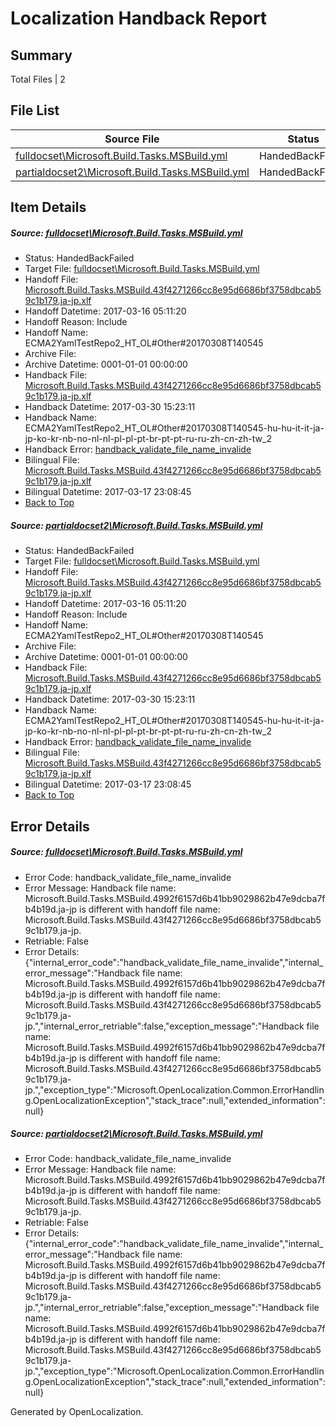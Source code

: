 # <a name='report-top'></a> Localization Handback Report

## Summary
 Total Files | 2

## File List
 Source File | Status | Details 
 ----------- | ------ | ------- 
 [fulldocset\Microsoft.Build.Tasks.MSBuild.yml](https://github.com/OpenLocalizationTestOrg/ECMA2YamlTestRepo2/blob/1e40a158586a88a698e0cb5342785002a56898b2/fulldocset/Microsoft.Build.Tasks.MSBuild.yml) | HandedBackFailed | [Details](#2ed59e0dc5ea36f1040d694fcd2fea1c1f19561f74108)
 [partialdocset2\Microsoft.Build.Tasks.MSBuild.yml](https://github.com/OpenLocalizationTestOrg/ECMA2YamlTestRepo2/blob/9a577bbd8ead778fd4723fbdbce691e69b3b14d4/partialdocset2/Microsoft.Build.Tasks.MSBuild.yml) | HandedBackFailed | [Details](#2ed59e0dc5ea36f1040d694fcd2fea1c1f19561f88199)

## Item Details
##### <a name='2ed59e0dc5ea36f1040d694fcd2fea1c1f19561f74108'></a> Source: [fulldocset\Microsoft.Build.Tasks.MSBuild.yml](https://github.com/OpenLocalizationTestOrg/ECMA2YamlTestRepo2/blob/1e40a158586a88a698e0cb5342785002a56898b2/fulldocset/Microsoft.Build.Tasks.MSBuild.yml)
* Status: HandedBackFailed
* Target File: [fulldocset\Microsoft.Build.Tasks.MSBuild.yml](https://github.com/OpenLocalizationTestOrg/ECMA2YamlTestRepo2.ja-jp/blob/046639ec747066d9af81a222880b51f5584f950a/fulldocset/Microsoft.Build.Tasks.MSBuild.yml)
* Handoff File: [Microsoft.Build.Tasks.MSBuild.43f4271266cc8e95d6686bf3758dbcab59c1b179.ja-jp.xlf](https://github.com/OpenLocalizationTestOrg/ECMA2YamlTestRepo2.handoff/blob/ece46f655342aace7d43b72a8b659dd19e22fcba/ol-handoff/OpenLocalizationTestOrg/ECMA2YamlTestRepo2.ja-jp/master/fulldocset/Microsoft.Build.Tasks.MSBuild.43f4271266cc8e95d6686bf3758dbcab59c1b179.ja-jp.xlf)
* Handoff Datetime: 2017-03-16 05:11:20
* Handoff Reason: Include
* Handoff Name: ECMA2YamlTestRepo2_HT_OL#Other#20170308T140545
* Archive File: 
* Archive Datetime: 0001-01-01 00:00:00
* Handback File: [Microsoft.Build.Tasks.MSBuild.43f4271266cc8e95d6686bf3758dbcab59c1b179.ja-jp.xlf](https://github.com/OpenLocalizationTestOrg/ECMA2YamlTestRepo2.handback/blob/7befa036a0e6a8b838f9c343d4d560ffd9370a97/ol-handback/OpenLocalizationTestOrg/ECMA2YamlTestRepo2.ja-jp/master/fulldocset/Microsoft.Build.Tasks.MSBuild.43f4271266cc8e95d6686bf3758dbcab59c1b179.ja-jp.xlf)
* Handback Datetime: 2017-03-30 15:23:11
* Handback Name: ECMA2YamlTestRepo2_HT_OL#Other#20170308T140545-hu-hu-it-it-ja-jp-ko-kr-nb-no-nl-nl-pl-pl-pt-br-pt-pt-ru-ru-zh-cn-zh-tw_2
* Handback Error: [handback_validate_file_name_invalide](#2ed59e0dc5ea36f1040d694fcd2fea1c1f19561f74108handback_validate_file_name_invalide)
* Bilingual File: [Microsoft.Build.Tasks.MSBuild.43f4271266cc8e95d6686bf3758dbcab59c1b179.ja-jp.xlf](https://github.com/OpenLocalizationTestOrg/ECMA2YamlTestRepo2.handback/blob/6db4953a35228661b9cf57c5c97b9750a60ecf67/ol-handback/OpenLocalizationTestOrg/ECMA2YamlTestRepo2.ja-jp/master/fulldocset/Microsoft.Build.Tasks.MSBuild.43f4271266cc8e95d6686bf3758dbcab59c1b179.ja-jp.xlf)
* Bilingual Datetime: 2017-03-17 23:08:45
* [Back to Top](#report-top)

##### <a name='2ed59e0dc5ea36f1040d694fcd2fea1c1f19561f88199'></a> Source: [partialdocset2\Microsoft.Build.Tasks.MSBuild.yml](https://github.com/OpenLocalizationTestOrg/ECMA2YamlTestRepo2/blob/9a577bbd8ead778fd4723fbdbce691e69b3b14d4/partialdocset2/Microsoft.Build.Tasks.MSBuild.yml)
* Status: HandedBackFailed
* Target File: [fulldocset\Microsoft.Build.Tasks.MSBuild.yml](https://github.com/OpenLocalizationTestOrg/ECMA2YamlTestRepo2.ja-jp/blob/046639ec747066d9af81a222880b51f5584f950a/fulldocset/Microsoft.Build.Tasks.MSBuild.yml)
* Handoff File: [Microsoft.Build.Tasks.MSBuild.43f4271266cc8e95d6686bf3758dbcab59c1b179.ja-jp.xlf](https://github.com/OpenLocalizationTestOrg/ECMA2YamlTestRepo2.handoff/blob/ece46f655342aace7d43b72a8b659dd19e22fcba/ol-handoff/OpenLocalizationTestOrg/ECMA2YamlTestRepo2.ja-jp/master/fulldocset/Microsoft.Build.Tasks.MSBuild.43f4271266cc8e95d6686bf3758dbcab59c1b179.ja-jp.xlf)
* Handoff Datetime: 2017-03-16 05:11:20
* Handoff Reason: Include
* Handoff Name: ECMA2YamlTestRepo2_HT_OL#Other#20170308T140545
* Archive File: 
* Archive Datetime: 0001-01-01 00:00:00
* Handback File: [Microsoft.Build.Tasks.MSBuild.43f4271266cc8e95d6686bf3758dbcab59c1b179.ja-jp.xlf](https://github.com/OpenLocalizationTestOrg/ECMA2YamlTestRepo2.handback/blob/7befa036a0e6a8b838f9c343d4d560ffd9370a97/ol-handback/OpenLocalizationTestOrg/ECMA2YamlTestRepo2.ja-jp/master/fulldocset/Microsoft.Build.Tasks.MSBuild.43f4271266cc8e95d6686bf3758dbcab59c1b179.ja-jp.xlf)
* Handback Datetime: 2017-03-30 15:23:11
* Handback Name: ECMA2YamlTestRepo2_HT_OL#Other#20170308T140545-hu-hu-it-it-ja-jp-ko-kr-nb-no-nl-nl-pl-pl-pt-br-pt-pt-ru-ru-zh-cn-zh-tw_2
* Handback Error: [handback_validate_file_name_invalide](#2ed59e0dc5ea36f1040d694fcd2fea1c1f19561f88199handback_validate_file_name_invalide)
* Bilingual File: [Microsoft.Build.Tasks.MSBuild.43f4271266cc8e95d6686bf3758dbcab59c1b179.ja-jp.xlf](https://github.com/OpenLocalizationTestOrg/ECMA2YamlTestRepo2.handback/blob/6db4953a35228661b9cf57c5c97b9750a60ecf67/ol-handback/OpenLocalizationTestOrg/ECMA2YamlTestRepo2.ja-jp/master/fulldocset/Microsoft.Build.Tasks.MSBuild.43f4271266cc8e95d6686bf3758dbcab59c1b179.ja-jp.xlf)
* Bilingual Datetime: 2017-03-17 23:08:45
* [Back to Top](#report-top)


## Error Details
##### <a name='2ed59e0dc5ea36f1040d694fcd2fea1c1f19561f74108handback_validate_file_name_invalide'></a> Source: [fulldocset\Microsoft.Build.Tasks.MSBuild.yml](#2ed59e0dc5ea36f1040d694fcd2fea1c1f19561f74108)
* Error Code: handback_validate_file_name_invalide
* Error Message: Handback file name: Microsoft.Build.Tasks.MSBuild.4992f6157d6b41bb9029862b47e9dcba7fb4b19d.ja-jp is different with handoff file name: Microsoft.Build.Tasks.MSBuild.43f4271266cc8e95d6686bf3758dbcab59c1b179.ja-jp.
* Retriable: False
* Error Details: {"internal_error_code":"handback_validate_file_name_invalide","internal_error_message":"Handback file name: Microsoft.Build.Tasks.MSBuild.4992f6157d6b41bb9029862b47e9dcba7fb4b19d.ja-jp is different with handoff file name: Microsoft.Build.Tasks.MSBuild.43f4271266cc8e95d6686bf3758dbcab59c1b179.ja-jp.","internal_error_retriable":false,"exception_message":"Handback file name: Microsoft.Build.Tasks.MSBuild.4992f6157d6b41bb9029862b47e9dcba7fb4b19d.ja-jp is different with handoff file name: Microsoft.Build.Tasks.MSBuild.43f4271266cc8e95d6686bf3758dbcab59c1b179.ja-jp.","exception_type":"Microsoft.OpenLocalization.Common.ErrorHandling.OpenLocalizationException","stack_trace":null,"extended_information":null}

##### <a name='2ed59e0dc5ea36f1040d694fcd2fea1c1f19561f88199handback_validate_file_name_invalide'></a> Source: [partialdocset2\Microsoft.Build.Tasks.MSBuild.yml](#2ed59e0dc5ea36f1040d694fcd2fea1c1f19561f88199)
* Error Code: handback_validate_file_name_invalide
* Error Message: Handback file name: Microsoft.Build.Tasks.MSBuild.4992f6157d6b41bb9029862b47e9dcba7fb4b19d.ja-jp is different with handoff file name: Microsoft.Build.Tasks.MSBuild.43f4271266cc8e95d6686bf3758dbcab59c1b179.ja-jp.
* Retriable: False
* Error Details: {"internal_error_code":"handback_validate_file_name_invalide","internal_error_message":"Handback file name: Microsoft.Build.Tasks.MSBuild.4992f6157d6b41bb9029862b47e9dcba7fb4b19d.ja-jp is different with handoff file name: Microsoft.Build.Tasks.MSBuild.43f4271266cc8e95d6686bf3758dbcab59c1b179.ja-jp.","internal_error_retriable":false,"exception_message":"Handback file name: Microsoft.Build.Tasks.MSBuild.4992f6157d6b41bb9029862b47e9dcba7fb4b19d.ja-jp is different with handoff file name: Microsoft.Build.Tasks.MSBuild.43f4271266cc8e95d6686bf3758dbcab59c1b179.ja-jp.","exception_type":"Microsoft.OpenLocalization.Common.ErrorHandling.OpenLocalizationException","stack_trace":null,"extended_information":null}


Generated by OpenLocalization.
